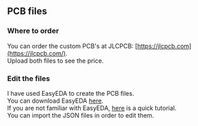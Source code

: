 ## PCB files

### Where to order
You can order the custom PCB's at JLCPCB: [https://jlcpcb.com](https://jlcpcb.com/).  
Upload both files to see the price.

### Edit the files
I have used EasyEDA to create the PCB files.  
You can download EasyEDA [here](https://easyeda.com/en).  
If you are not familiar with EasyEDA, [here](https://www.youtube.com/watch?v=1e4lOJeqAc8) is a quick tutorial.  
You can import the JSON files in order to edit them.